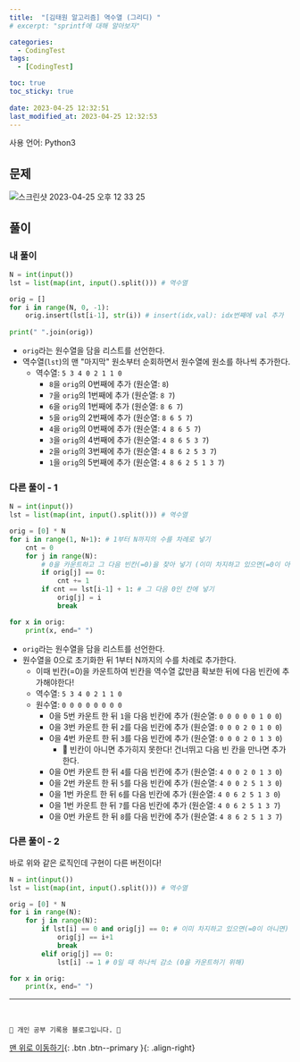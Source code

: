 ```yaml
---
title:  "[김태원 알고리즘] 역수열 (그리디) "
# excerpt: "sprintf에 대해 알아보자"

categories:
  - CodingTest
tags:
  - [CodingTest]

toc: true
toc_sticky: true
 
date: 2023-04-25 12:32:51
last_modified_at: 2023-04-25 12:32:53
---
```


사용 언어: Python3

## 문제
![스크린샷 2023-04-25 오후 12 33 25](https://user-images.githubusercontent.com/59405576/234168271-06eb446b-1d86-4624-9ea8-39063768b73f.png)


## 풀이
### 내 풀이 
```py
N = int(input())
lst = list(map(int, input().split())) # 역수열

orig = []
for i in range(N, 0, -1):
    orig.insert(lst[i-1], str(i)) # insert(idx,val): idx번째에 val 추가
    
print(" ".join(orig))
```
- `orig`라는 원수열을 담을 리스트를 선언한다.
- 역수열(`lst`)의 맨 "마지막" 원소부터 순회하면서 원수열에 원소를 하나씩 추가한다.
    - 역수열: `5 3 4 0 2 1 1 0`
        - `8`을 `orig`의 0번째에 추가 (원순열: `8`)
        - `7`을 `orig`의 1번째에 추가 (원순열: `8 7`)
        - `6`을 `orig`의 1번째에 추가 (원순열: `8 6 7`)
        - `5`을 `orig`의 2번째에 추가 (원순열: `8 6 5 7`)
        - `4`을 `orig`의 0번째에 추가 (원순열: `4 8 6 5 7`)
        - `3`을 `orig`의 4번째에 추가 (원순열: `4 8 6 5 3 7`)
        - `2`을 `orig`의 3번째에 추가 (원순열: `4 8 6 2 5 3 7`)
        - `1`을 `orig`의 5번째에 추가 (원순열: `4 8 6 2 5 1 3 7`)




### 다른 풀이 - 1
```py
N = int(input())
lst = list(map(int, input().split())) # 역수열

orig = [0] * N
for i in range(1, N+1): # 1부터 N까지의 수를 차례로 넣기
    cnt = 0
    for j in range(N):
        # 0을 카운트하고 그 다음 빈칸(=0)을 찾아 넣기 (이미 차지하고 있으면(=0이 아니면) 안됨)
        if orig[j] == 0:
            cnt += 1
        if cnt == lst[i-1] + 1: # 그 다음 0인 칸에 넣기
            orig[j] = i
            break

for x in orig:
    print(x, end=" ")
```
- `orig`라는 원수열을 담을 리스트를 선언한다.
- 원수열을 0으로 초기화한 뒤 1부터 N까지의 수를 차례로 추가한다.
    - 이때 빈칸(=0)을 카운트하여 빈칸을 역수열 값만큼 확보한 뒤에 다음 빈칸에 추가해야한다!
    - 역수열: `5 3 4 0 2 1 1 0`
    - 원수열: `0 0 0 0 0 0 0 0`
        - 0을 5번 카운트 한 뒤 `1`을 다음 빈칸에 추가 (원순열: `0 0 0 0 0 1 0 0`)
        - 0을 3번 카운트 한 뒤 `2`를 다음 빈칸에 추가 (원순열: `0 0 0 2 0 1 0 0`)
        - 0을 4번 카운트 한 뒤 `3`를 다음 빈칸에 추가 (원순열: `0 0 0 2 0 1 3 0`)
            - 🌟 빈칸이 아니면 추가히지 못한다! 건너뛰고 다음 빈 칸을 만나면 추가한다.
        - 0을 0번 카운트 한 뒤 `4`를 다음 빈칸에 추가 (원순열: `4 0 0 2 0 1 3 0`)
        - 0을 2번 카운트 한 뒤 `5`를 다음 빈칸에 추가 (원순열: `4 0 0 2 5 1 3 0`)
        - 0을 1번 카운트 한 뒤 `6`를 다음 빈칸에 추가 (원순열: `4 0 6 2 5 1 3 0`)
        - 0을 1번 카운트 한 뒤 `7`를 다음 빈칸에 추가 (원순열: `4 0 6 2 5 1 3 7`)
        - 0을 0번 카운트 한 뒤 `8`를 다음 빈칸에 추가 (원순열: `4 8 6 2 5 1 3 7`)

### 다른 풀이 - 2
바로 위와 같은 로직인데 구현이 다른 버전이다!
```py
N = int(input())
lst = list(map(int, input().split())) # 역수열

orig = [0] * N
for i in range(N):
    for j in range(N):
        if lst[i] == 0 and orig[j] == 0: # 이미 차지하고 있으면(=0이 아니면) 안됨
            orig[j] == i+1
            break
        elif orig[j] == 0:
            lst[i] -= 1 # 0일 때 하나씩 감소 (0을 카운트하기 위해)

for x in orig:
    print(x, end=" ")
```




***
<br>


    💛 개인 공부 기록용 블로그입니다. 👻

[맨 위로 이동하기](#){: .btn .btn--primary }{: .align-right}